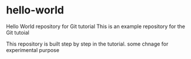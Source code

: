 # hello-world
Hello World repository for Git tutorial
This is an example repository for the Git tutoial 

This repository is built step by step in the tutorial.
some chnage for experimental purpose